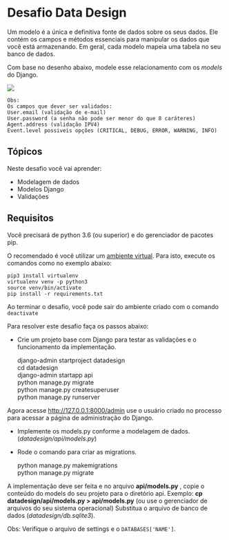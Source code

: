# Desafio Data Design

   
Um modelo é a única e definitiva fonte de dados sobre os seus dados.
Ele contém os campos e métodos essenciais para manipular os dados que você está armazenando.  Em geral, cada modelo mapeia uma tabela no seu banco de dados.

Com base no desenho abaixo, modele esse relacionamento com os *models* do Django.

![](https://codenation-challenges.s3-us-west-1.amazonaws.com/python-9/challenge.png)

    Obs:
    Os campos que dever ser validados:
    User.email (validação de e-mail)
    User.password (a senha não pode ser menor do que 8 caráteres)
    Agent.address (validação IPV4)
    Event.level possiveis opções (CRITICAL, DEBUG, ERROR, WARNING, INFO)
    
## Tópicos

Neste desafio você vai aprender:

- Modelagem de dados
- Modelos Django
- Validações


## Requisitos

Você precisará de python 3.6 (ou superior) e do gerenciador de pacotes pip.

O recomendado é você utilizar um [ambiente virtual](https://pythonacademy.com.br/blog/python-e-virtualenv-como-programar-em-ambientes-virtuais). Para isto, execute os comandos como no exemplo abaixo:

    pip3 install virtualenv
    virtualenv venv -p python3
    source venv/bin/activate 
    pip install -r requirements.txt

Ao terminar o desafio, você pode sair do ambiente criado com o comando `deactivate`

Para resolver este desafio faça os passos abaixo:

- Crie um projeto base com Django para testar as validações e o funcionamento da implementação.

	django-admin startproject datadesign</br>
	cd datadesign</br>
	django-admin startapp api</br>
	python manage.py migrate</br>
    python manage.py createsuperuser</br>
	python manage.py runserver</br>


Agora acesse http://127.0.0.1:8000/admin use o usuário criado no 
processo para acessar a página de administração do Django.

- Implemente os models.py conforme a modelagem de dados. (*datadesign/api/models.py*)
- Rode o comando para criar as migrations.
    
    python manage.py makemigrations</br>
    python manage.py migrate


A implementação deve ser feita e no arquivo **api/models.py** ,
copie o conteúdo do models do seu projeto para o diretório api.
Exemplo: **cp datadesign/api/models.py > api/models.py** (ou use o gerenciador de arquivos do seu sistema operacional)
Substitua o arquivo de banco de dados (*datadesign/db.sqlite3*).

Obs: Verifique o arquivo de settings e o `DATABASES['NAME']`.

